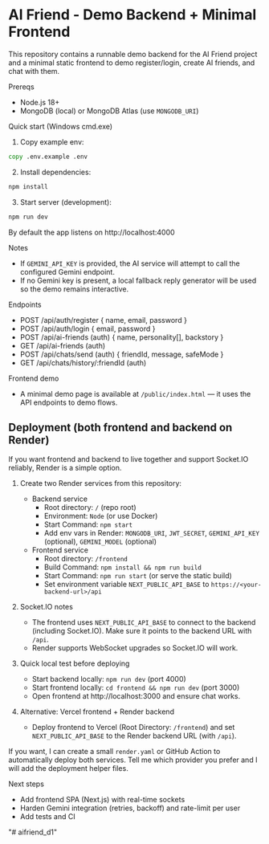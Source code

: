 # AI Friend - Demo Backend + Minimal Frontend

This repository contains a runnable demo backend for the AI Friend project and a minimal static frontend to demo register/login, create AI friends, and chat with them.

Prereqs
- Node.js 18+
- MongoDB (local) or MongoDB Atlas (use `MONGODB_URI`)

Quick start (Windows cmd.exe)

1. Copy example env:

```cmd
copy .env.example .env
```

2. Install dependencies:

```cmd
npm install
```

3. Start server (development):

```cmd
npm run dev
```

By default the app listens on http://localhost:4000

Notes
- If `GEMINI_API_KEY` is provided, the AI service will attempt to call the configured Gemini endpoint.
- If no Gemini key is present, a local fallback reply generator will be used so the demo remains interactive.

Endpoints
- POST /api/auth/register { name, email, password }
- POST /api/auth/login { email, password }
- POST /api/ai-friends (auth) { name, personality[], backstory }
- GET /api/ai-friends (auth)
- POST /api/chats/send (auth) { friendId, message, safeMode }
- GET /api/chats/history/:friendId (auth)

Frontend demo
- A minimal demo page is available at `/public/index.html` — it uses the API endpoints to demo flows.

Deployment (both frontend and backend on Render)
------------------------------------------------
If you want frontend and backend to live together and support Socket.IO reliably, Render is a simple option.

1) Create two Render services from this repository:
	- Backend service
	  - Root directory: `/` (repo root)
	  - Environment: `Node` (or use Docker)
	  - Start Command: `npm start`
	  - Add env vars in Render: `MONGODB_URI`, `JWT_SECRET`, `GEMINI_API_KEY` (optional), `GEMINI_MODEL` (optional)
	- Frontend service
	  - Root directory: `/frontend`
	  - Build Command: `npm install && npm run build`
	  - Start Command: `npm run start` (or serve the static build)
	  - Set environment variable `NEXT_PUBLIC_API_BASE` to `https://<your-backend-url>/api`

2) Socket.IO notes
	- The frontend uses `NEXT_PUBLIC_API_BASE` to connect to the backend (including Socket.IO). Make sure it points to the backend URL with `/api`.
	- Render supports WebSocket upgrades so Socket.IO will work.

3) Quick local test before deploying
	- Start backend locally: `npm run dev` (port 4000)
	- Start frontend locally: `cd frontend && npm run dev` (port 3000)
	- Open frontend at http://localhost:3000 and ensure chat works.

4) Alternative: Vercel frontend + Render backend
	- Deploy frontend to Vercel (Root Directory: `/frontend`) and set `NEXT_PUBLIC_API_BASE` to the Render backend URL (with `/api`).

If you want, I can create a small `render.yaml` or GitHub Action to automatically deploy both services. Tell me which provider you prefer and I will add the deployment helper files.

Next steps
- Add frontend SPA (Next.js) with real-time sockets
- Harden Gemini integration (retries, backoff) and rate-limit per user
- Add tests and CI

"# aifriend_d1"  
